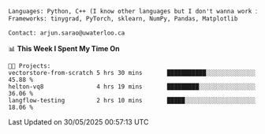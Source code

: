```txt
Languages: Python, C++ (I know other languages but I don't wanna work in em)
Frameworks: tinygrad, PyTorch, sklearn, NumPy, Pandas, Matplotlib

Contact: arjun.sarao@uwaterloo.ca
```

<!--START_SECTION:waka-->
📊 **This Week I Spent My Time On** 

```text
🐱‍💻 Projects: 
vectorstore-from-scratch 5 hrs 30 mins       ███████████░░░░░░░░░░░░░░   45.88 % 
helton-vq8               4 hrs 19 mins       █████████░░░░░░░░░░░░░░░░   36.06 % 
langflow-testing         2 hrs 10 mins       █████░░░░░░░░░░░░░░░░░░░░   18.06 % 
```


 Last Updated on 30/05/2025 00:57:13 UTC
<!--END_SECTION:waka-->
